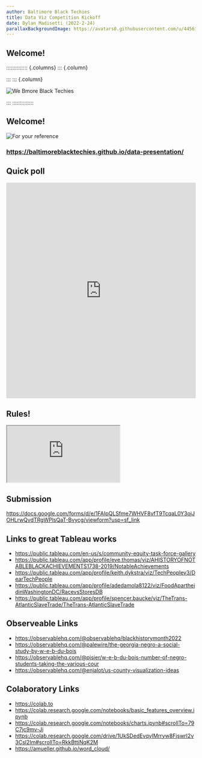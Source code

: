 ```yaml
---
author: Baltimore Black Techies
title: Data Viz Competition Kickoff
date: Dylan Madisetti (2022-2-24)
parallaxBackgroundImage: https://avatars0.githubusercontent.com/u/44561649?s=600&v=4
---
```


## Welcome!
:::::::::::::: {.columns}
::: {.column}

:::
::: {.column}

![We Bmore Black Techies](https://bmoreblacktechies.github.io/img/bbt.jpg)

:::
::::::::::::::
## Welcome!

![For your reference](https://baltimoreblacktechies.github.io/data-presentation/qr.png)

### https://baltimoreblacktechies.github.io/data-presentation/

## Quick poll
<iframe width="620" height="572" src="https://strawpoll.com/embed/kawbvv3v8" style="width: 100%; height: 572px;" frameborder="0" allowfullscreen></iframe>

## Rules!
<iframe src="https://docs.google.com/document/d/e/2PACX-1vShQ85vrtmfL3nEhm40NN2qEA2RUd3p0W3DBG7UQugCQFkHB6dAqI4beVVSF81GDE3S5HZ1rm3ru5P9/pub?embedded=true"></iframe>

## Submission

https://docs.google.com/forms/d/e/1FAIpQLSfme7WHVF8vfT9TcqaL0Y3ojJOHLrwQvdTRgWPlsQaT-Bvycg/viewform?usp=sf_link

## Links to great Tableau works
 - https://public.tableau.com/en-us/s/community-equity-task-force-gallery
 - https://public.tableau.com/app/profile/eve.thomas/viz/AHISTORYOFNOTABLEBLACKACHIEVEMENTS1738-2019/NotableAchievements
 - https://public.tableau.com/app/profile/keith.dykstra/viz/TechPeoplev3/DearTechPeople
 - https://public.tableau.com/app/profile/adedamola8122/viz/FoodApartheidinWashingtonDC/RacevsStoresDB
 - https://public.tableau.com/app/profile/spencer.baucke/viz/TheTrans-AtlanticSlaveTrade/TheTrans-AtlanticSlaveTrade

## Observeable Links
 - https://observablehq.com/@observablehq/blackhistorymonth2022
 - https://observablehq.com/@palewire/the-georgia-negro-a-social-study-by-w-e-b-du-bois
 - https://observablehq.com/@pjsier/w-e-b-du-bois-number-of-negro-students-taking-the-various-cour
 - https://observablehq.com/@enjalot/us-county-visualization-ideas

## Colaboratory Links
 - https://colab.to
 - https://colab.research.google.com/notebooks/basic_features_overview.ipynb
 - https://colab.research.google.com/notebooks/charts.ipynb#scrollTo=79C7jc9mv-Ji
 - https://colab.research.google.com/drive/1UkSDedEvqyIMrryw8FjswrI2v3Csl2Im#scrollTo=RkkBttiNqK2M
 - https://amueller.github.io/word_cloud/
